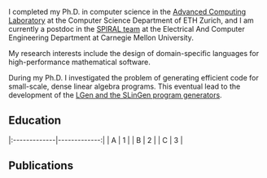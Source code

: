 I completed my Ph.D. in computer science in the [Advanced Computing Laboratory](https://acl.inf.ethz.ch) at the Computer Science Department of ETH Zurich, and I am currently a postdoc in the [SPIRAL team](https://spiral.net) at the Electrical And Computer Engineering Department at Carnegie Mellon University. 

My research interests include the design of domain-specific languages for high-performance mathematical software.

During my Ph.D. I investigated the problem of generating efficient code for small-scale, dense linear algebra programs. This eventual lead to the development of the [LGen and the SLinGen program generators](https://acl.inf.ethz.ch/research/LGen/).

## Education

|:-------------|-------------:| 
| A | 1 |
| B | 2 | 
| C | 3 |

## Publications
